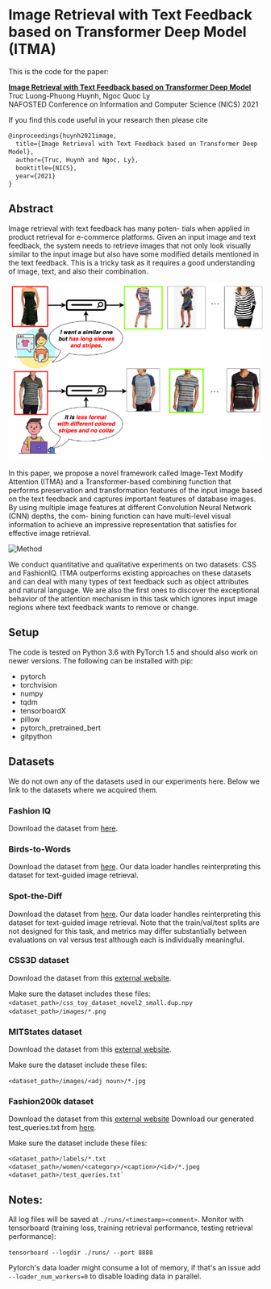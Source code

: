 # Image Retrieval with Text Feedback based on Transformer Deep Model (ITMA)
This is the code for the paper:

**<a href="https://arxiv.org/abs/1812.07119">Image Retrieval with Text Feedback based on Transformer Deep Model
</a>**
<br>
Truc Luong-Phuong Huynh, Ngoc Quoc Ly
<br>
NAFOSTED Conference on Information and Computer Science (NICS) 2021


If you find this code useful in your research then please cite

```
@inproceedings{huynh2021image,
  title={Image Retrieval with Text Feedback based on Transformer Deep Model},
  author={Truc, Huynh and Ngoc, Ly},
  booktitle={NICS},
  year={2021}
}
```

## Abstract
Image retrieval with text feedback has many poten- tials when applied in product retrieval for e-commerce platforms. Given an input image and text feedback, the system needs to retrieve images that not only look visually similar to the input image but also have some modified details mentioned in the text feedback. This is a tricky task as it requires a good understanding of image, text, and also their combination. 

![Problem Overview](images/intro.png)


In this paper, we propose a novel framework called Image-Text Modify Attention (ITMA) and a Transformer-based combining function that performs preservation and transformation features of the input image based on the text feedback and captures important features of database images. By using multiple image features at different Convolution Neural Network (CNN) depths, the com- bining function can have multi-level visual information to achieve an impressive representation that satisfies for effective image retrieval.

![Method](images/newpipeline.png)


We conduct quantitative and qualitative experiments on two datasets: CSS and FashionIQ. ITMA outperforms existing approaches on these datasets and can deal with many types of text feedback such as object attributes and natural language. We are also the first ones to discover the exceptional behavior of the attention mechanism in this task which ignores input image regions where text feedback wants to remove or change.

## Setup

The code is tested on Python 3.6 with PyTorch 1.5 and should also work on newer versions. The following can be installed with pip:

- pytorch
- torchvision
- numpy
- tqdm
- tensorboardX
- pillow
- pytorch_pretrained_bert
- gitpython

## Datasets

We do not own any of the datasets used in our experiments here. Below we link to the datasets where we acquired them.

### Fashion IQ

Download the dataset from [here](https://github.com/XiaoxiaoGuo/fashion-iq).

### Birds-to-Words

Download the dataset from [here](https://github.com/google-research-datasets/birds-to-words). Our data loader handles reinterpreting this dataset for text-guided image retrieval.

### Spot-the-Diff

Download the dataset from [here](https://github.com/harsh19/spot-the-diff). Our data loader handles reinterpreting this dataset for text-guided image retrieval. Note that the train/val/test splits are not designed for this task, and metrics may differ substantially between evaluations on val versus test although each is individually meaningful.

### CSS3D dataset

Download the dataset from this [external website](https://drive.google.com/file/d/1wPqMw-HKmXUG2qTgYBiTNUnjz83hA2tY/view?usp=sharing).

Make sure the dataset includes these files:
`<dataset_path>/css_toy_dataset_novel2_small.dup.npy`
`<dataset_path>/images/*.png`

### MITStates dataset
Download the dataset from this [external website](http://web.mit.edu/phillipi/Public/states_and_transformations/index.html).

Make sure the dataset include these files:

`<dataset_path>/images/<adj noun>/*.jpg`


### Fashion200k dataset
Download the dataset from this [external website](https://github.com/xthan/fashion-200k) Download our generated test_queries.txt from [here](https://storage.googleapis.com/image_retrieval_css/test_queries.txt).

Make sure the dataset include these files:

```
<dataset_path>/labels/*.txt
<dataset_path>/women/<category>/<caption>/<id>/*.jpeg
<dataset_path>/test_queries.txt`
```



## Notes:
All log files will be saved at `./runs/<timestamp><comment>`.
Monitor with tensorboard (training loss, training retrieval performance, testing retrieval performance):

```tensorboard --logdir ./runs/ --port 8888```

Pytorch's data loader might consume a lot of memory, if that's an issue add `--loader_num_workers=0` to disable loading data in parallel.

